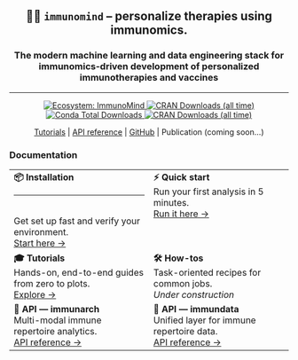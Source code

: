 <div align="center">
<h2>🐦‍🔥 <code>immunomind</code> – <strong>personalize therapies using immunomics.</strong></h2>
<h3><strong>The modern machine learning and data engineering stack for immunomics-driven development of personalized immunotherapies and vaccines</strong></h3>
</div>

---

<div align="center">
  <a href="https://github.com/immunomind">
    <img alt="Ecosystem: ImmunoMind"
         src="https://img.shields.io/badge/ecosystem-ImmunoMind-orange?style=flat-square">
  </a>
  <a href="https://www.r-pkg.org/pkg/immunarch">
    <img alt="CRAN Downloads (all time)"
         src="https://cranlogs.r-pkg.org/badges/grand-total/immunarch">
  </a>
  <a href="https://anaconda.org/conda-forge/r-immunarch">
    <img alt="Conda Total Downloads"
         src="https://anaconda.org/conda-forge/r-immunarch/badges/downloads.svg">
  </a>
  <a href="https://www.r-pkg.org/pkg/immundata">
    <img alt="CRAN Downloads (all time)"
         src="https://cranlogs.r-pkg.org/badges/grand-total/immundata">
  </a>
</div>

<p align="center">
  <a href="https://immunomind.github.io/docs/tutorials/single-cell/">Tutorials</a>
  |
  <a href="https://immunomind.github.io/docs/api/reference/">API reference</a>
  |
  <a href=https://github.com/immunomind/>GitHub</a>
  |
  Publication (coming soon...)
</p>

### Documentation

<div align="center">
<table width="100%">
<tr>
<td width="50%" valign="top"><strong>📦 Installation</strong><hr><br/>Get set up fast and verify your environment.<br/><a href="./docs/intro/installation.md">Start here →</a></td>
<td width="50%" valign="top"><strong>⚡ Quick start</strong><br/>Run your first analysis in 5 minutes.<br/><a href="./docs/intro/quick-start.md">Run it here →</a></td>
</tr>
<tr>
<td valign="top"><strong>🎓 Tutorials</strong><br/>Hands-on, end-to-end guides from zero to plots.<br/><a href="./docs/tutorials/single-cell.md">Explore →</a></td>
<td valign="top"><strong>🛠️ How-tos</strong><br/>Task-oriented recipes for common jobs.<br/><em>Under construction</em></td>
</tr>
<tr>
<td valign="top"><strong>🧬 API — immunarch</strong><br/>Multi-modal immune repertoire analytics.<br/><a href="https://immunomind.github.io/immunarch/reference">API reference →</a></td>
<td valign="top"><strong>🦋 API — immundata</strong><br/>Unified layer for immune repertoire data.<br/><a href="https://immunomind.github.io/immundata/reference">API reference →</a></td>
</tr>
</table>
</div>
